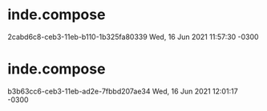 # inde.compose
2cabd6c8-ceb3-11eb-b110-1b325fa80339 Wed, 16 Jun 2021 11:57:30 -0300
# inde.compose
b3b63cc6-ceb3-11eb-ad2e-7fbbd207ae34 Wed, 16 Jun 2021 12:01:17 -0300
